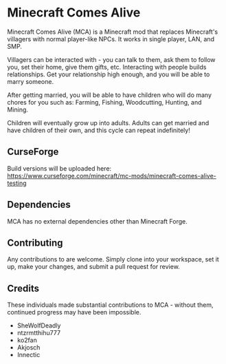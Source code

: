 Minecraft Comes Alive
=====================
Minecraft Comes Alive (MCA) is a Minecraft mod that replaces Minecraft's villagers with normal player-like NPCs. It works in single player, LAN, and SMP.

Villagers can be interacted with - you can talk to them, ask them to follow you, set their home, give them gifts, etc. Interacting with people builds relationships. Get your relationship high enough, and you will be able to marry someone.

After getting married, you will be able to have children who will do many chores for you such as: Farming, Fishing, Woodcutting, Hunting, and Mining.

Children will eventually grow up into adults. Adults can get married and have children of their own, and this cycle can repeat indefinitely!

## CurseForge
Build versions will be uploaded here:
https://www.curseforge.com/minecraft/mc-mods/minecraft-comes-alive-testing

## Dependencies
MCA has no external dependencies other than Minecraft Forge.

## Contributing
Any contributions to are welcome. Simply clone into your workspace, set it up, make your changes, and submit a pull request for review.

## Credits
These individuals made substantial contributions to MCA - without them, continued progress may have been impossible.
 - SheWolfDeadly
 - ntzrmtthihu777
 - ko2fan
 - Akjosch
 - Innectic
